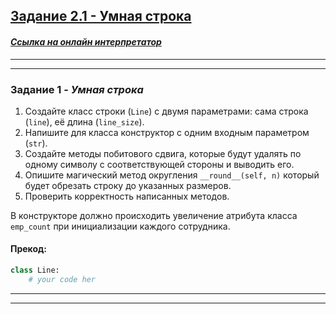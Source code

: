 ## [Задание 2.1 - Умная строка](#task_1)

#### [_Ссылка на онлайн интерпретатор_](https://www.online-python.com/)
_________________________________________
_________________________________________

### Задание 1 - _Умная строка_ <a name="task_1"></a>
1. Создайте класс строки (`Line`) c двумя параметрами: сама строка (`line`), её длина (`line_size`). 
2. Напишите для класса конструктор с одним входным параметром (`str`).
3. Создайте методы побитового сдвига, которые будут удалять по одному символу с соответствующей стороны и выводить его.
4. Опишите магический метод округления `__round__(self, n)` который будет обрезать строку до указанных размеров.
5. Проверить корректность написанных методов.


В конструкторе должно происходить увеличение атрибута класса `emp_count` при инициализации каждого сотрудника.
#### Прекод:
```python
class Line:
    # your code her
```

________________________________________
_________________________________________
